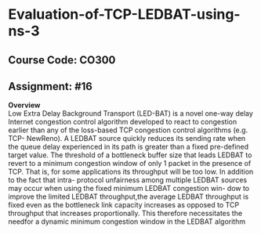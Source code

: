 # Evaluation-of-TCP-LEDBAT-using-ns-3

## Course Code: CO300 <br/>
## Assignment: #16

**Overview**<br/>
Low Extra Delay Background Transport (LED-BAT) is a novel one-way delay Internet congestion control
algorithm developed to react to congestion earlier than any of the loss-based TCP congestion control algorithms (e.g. TCP-
NewReno). A LEDBAT source quickly reduces its sending rate when the queue delay experienced in its path is greater than
a fixed pre-defined target value. 
  The threshold of a bottleneck buffer size that leads LEDBAT to revert to a minimum congestion window of only 1
packet in the presence of TCP. That is, for some applications its throughput will be too low. In addition to the fact that intra-
protocol unfairness among multiple LEDBAT sources may occur when using the fixed minimum LEDBAT congestion win-
dow to improve the limited LEDBAT throughput,the average LEDBAT throughput is fixed even as the bottleneck link capacity increases as opposed to TCP throughput that increases proportionally. This therefore necessitates the needfor a dynamic minimum congestion window in the LEDBAT
algorithm



